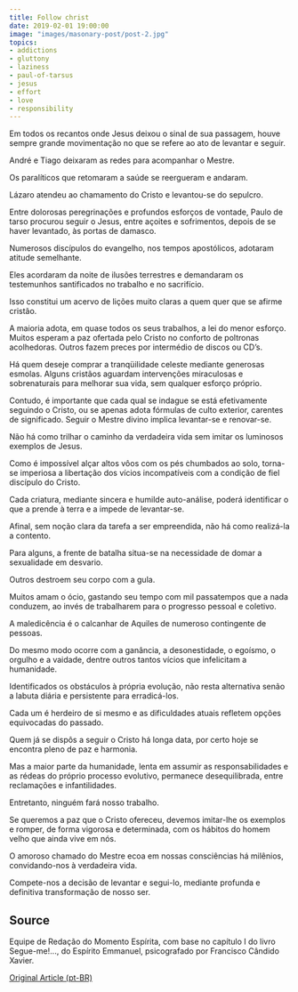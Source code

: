 ```yaml
---
title: Follow christ
date: 2019-02-01 19:00:00
image: "images/masonary-post/post-2.jpg"
topics: 
- addictions
- gluttony
- laziness
- paul-of-tarsus
- jesus
- effort
- love
- responsibility
---
```


Em todos os recantos onde Jesus deixou o sinal de sua passagem, houve sempre
grande movimentação no que se refere ao ato de levantar e seguir.

André e Tiago deixaram as redes para acompanhar o Mestre.

Os paralíticos que retomaram a saúde se reergueram e andaram.

Lázaro atendeu ao chamamento do Cristo e levantou-se do sepulcro.

Entre dolorosas peregrinações e profundos esforços de vontade, Paulo de tarso
procurou seguir o Jesus, entre açoites e sofrimentos, depois de se haver
levantado, às portas de damasco.

Numerosos discípulos do evangelho, nos tempos apostólicos, adotaram atitude
semelhante.

Eles acordaram da noite de ilusões terrestres e demandaram os testemunhos
santificados no trabalho e no sacrifício.

Isso constitui um acervo de lições muito claras a quem quer que se afirme
cristão.

A maioria adota, em quase todos os seus trabalhos, a lei do menor esforço.
Muitos esperam a paz ofertada pelo Cristo no conforto de poltronas acolhedoras.
Outros fazem preces por intermédio de discos ou CD’s.

Há quem deseje comprar a tranqüilidade celeste mediante generosas esmolas.
Alguns cristãos aguardam intervenções miraculosas e sobrenaturais para melhorar
sua vida, sem qualquer esforço próprio.

Contudo, é importante que cada qual se indague se está efetivamente seguindo o
Cristo, ou se apenas adota fórmulas de culto exterior, carentes de significado.
Seguir o Mestre divino implica levantar-se e renovar-se.

Não há como trilhar o caminho da verdadeira vida sem imitar os luminosos
exemplos de Jesus.

Como é impossível alçar altos vôos com os pés chumbados ao solo, torna-se
imperiosa a libertação dos vícios incompatíveis com a condição de fiel
discípulo do Cristo.

Cada criatura, mediante sincera e humilde auto-análise, poderá identificar o
que a prende à terra e a impede de levantar-se.

Afinal, sem noção clara da tarefa a ser empreendida, não há como realizá-la a
contento.

Para alguns, a frente de batalha situa-se na necessidade de domar a sexualidade
em desvario.

Outros destroem seu corpo com a gula.

Muitos amam o ócio, gastando seu tempo com mil passatempos que a nada conduzem,
ao invés de trabalharem para o progresso pessoal e coletivo.

A maledicência é o calcanhar de Aquiles de numeroso contingente de pessoas.

Do mesmo modo ocorre com a ganância, a desonestidade, o egoísmo, o orgulho e a
vaidade, dentre outros tantos vícios que infelicitam a humanidade.

Identificados os obstáculos à própria evolução, não resta alternativa senão a
labuta diária e persistente para erradicá-los.

Cada um é herdeiro de si mesmo e as dificuldades atuais refletem opções
equivocadas do passado.

Quem já se dispôs a seguir o Cristo há longa data, por certo hoje se encontra
pleno de paz e harmonia.

Mas a maior parte da humanidade, lenta em assumir as responsabilidades e as
rédeas do próprio processo evolutivo, permanece desequilibrada, entre
reclamações e infantilidades.

Entretanto, ninguém fará nosso trabalho.

Se queremos a paz que o Cristo ofereceu, devemos imitar-lhe os exemplos e
romper, de forma vigorosa e determinada, com os hábitos do homem velho que
ainda vive em nós.

O amoroso chamado do Mestre ecoa em nossas consciências há milênios,
convidando-nos à verdadeira vida.

Compete-nos a decisão de levantar e segui-lo, mediante profunda e definitiva
transformação de nosso ser.

## Source
Equipe de Redação do Momento Espírita, com base no capítulo I do livro
Segue-me!..., do Espírito Emmanuel, psicografado por Francisco Cândido Xavier.



[Original Article (pt-BR)](http://www.momento.com.br/pt/ler_texto.php?id=1154)
